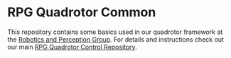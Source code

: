 # RPG Quadrotor Common

This repository contains some basics used in our quadrotor framework at the [Robotics and Perception Group](http://www.ifi.uzh.ch/en/rpg.html). For details and instructions check out our main [RPG Quadrotor Control Repository](https://github.com/uzh-rpg/rpg_quadrotor_control).
